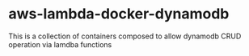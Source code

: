 # aws-lambda-docker-dynamodb
This is a collection of containers composed to allow dynamodb CRUD operation via lamdba functions
